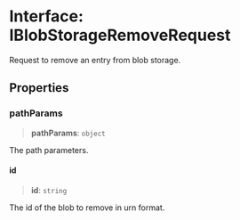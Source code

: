 # Interface: IBlobStorageRemoveRequest

Request to remove an entry from blob storage.

## Properties

### pathParams

> **pathParams**: `object`

The path parameters.

#### id

> **id**: `string`

The id of the blob to remove in urn format.
